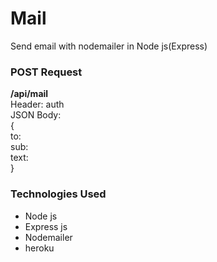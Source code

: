 # Mail
Send email with nodemailer in Node js(Express)

### POST Request
**/api/mail**<br />
Header: auth<br />
JSON Body:<br />
{<br />
to:<br />
sub:<br />
text:<br />
}<br />

### Technologies Used
- Node js 
- Express js
- Nodemailer
- heroku
